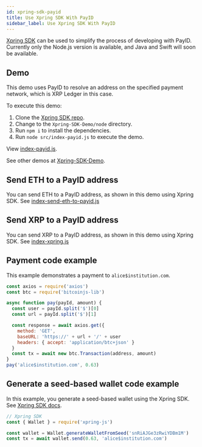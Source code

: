 ```yaml
---
id: xpring-sdk-payid
title: Use Xpring SDK With PayID
sidebar_label: Use Xpring SDK With PayID
---
```


[Xpring SDK](https://www.xpring.io/docs) can be used to simplify the process of developing with PayID. Currently only the Node.js version is available, and Java and Swift will soon be available.

## Demo

This demo uses PayID to resolve an address on the specified payment network, which is XRP Ledger in this case.

To execute this demo:

1. Clone the [Xpring SDK repo](https://github.com/xpring-eng/Xpring-SDK-Demo/).
2. Change to the `Xpring-SDK-Demo/node` directory.
3. Run `npm i` to install the dependencies.
4. Run `node src/index-payid.js` to execute the demo.

View [index-payid.js](https://github.com/xpring-eng/Xpring-SDK-Demo/blob/master/node/src/index-payid.js).

See other demos at [Xpring-SDK-Demo](https://github.com/xpring-eng/Xpring-SDK-Demo/tree/master/node/src).

## Send ETH to a PayID address

You can send ETH to a PayID address, as shown in this demo using Xpring SDK. See [index-send-eth-to-payid.js](https://github.com/xpring-eng/Xpring-SDK-Demo/blob/master/node/src/index-send-eth-to-payid.js)

## Send XRP to a PayID address

You can send XRP to a PayID address, as shown in this demo using Xpring SDK. See [index-xpring.js](https://github.com/xpring-eng/Xpring-SDK-Demo/blob/master/node/src/index-xpring.js)

## Payment code example

This example demonstrates a payment to `alice$institution.com`.

```javascript
const axios = require('axios')
const btc = require('bitcoinjs-lib')

async function pay(payId, amount) {
  const user = payId.split('$')[0]
  const url = payId.split('$')[1]

  const response = await axios.get({
    method: 'GET',
    baseURL: 'https://' + url + '/' + user
    headers: { accept: 'application/btc+json' }
  }
  const tx = await new btc.Transaction(address, amount)
}
pay('alice$institution.com', 0.63)
```

## Generate a seed-based wallet code example 

In this example, you generate a seed-based wallet using the Xpring SDK. See [Xpring SDK docs](https://xpring.io/docs).

```javascript
// Xpring SDK
const { Wallet } = require('xpring-js')

const wallet = Wallet.generateWalletFromSeed('snRiAJGe3zRwiYDBm1M')
const tx = await wallet.send(0.63, 'alice$institution.com')
```
